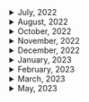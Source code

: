<details>
<summary>July, 2022</summary>

1. [Signing Raw TransacPons](https://docs.etherscan.io/tutorials/signing-raw-transactions)
1. [How to Fork Ethereum Mainnet](https://docs.alchemy.com/alchemy/guides/how-to-fork-ethereum-mainnet)
1. [WAFFLE: DYNAMIC MOCKING AND TESTING CONTRACT CALLS](https://ethereum.org/ca/developers/tutorials/waffle-dynamic-mocking-and-testing-calls/#:~:text=Why%20is%20dynamic%20mocking%20useful,of%20them%20in%20complete%20isolation.)
1. [How to fork mainnet for testing](https://mixbytes.io/blog/how-fork-mainnet-testing)
1. [WETH](https://weth.io/)
1. [How to deploy contract at same address across networks](https://ethereum.stackexchange.com/questions/103776/how-to-deploy-contract-at-same-address-across-networks)
</details>

<details>
<summary>August, 2022</summary>

1. [Ropsten, Rinkeby & Kiln Deprecation Announcement](https://blog.ethereum.org/2022/06/21/testnet-deprecation/)
1. [Ethereum - the merge](https://ethereum.org/en/upgrades/merge/)
1. [How The Merge impacts ETH supply](https://ethereum.org/en/upgrades/merge/issuance/#post-merge)
1. [컴퓨터 용어로서의 opinionated(편향적)의 의미](https://www.clien.net/service/board/cm_app/13558026)
1. [What Are The Differences Between Staking And Farming? Here’s What You Should Know](https://chaindebrief.com/difference-between-staking-and-farming/)
1. [Ethereum - Sharding](https://ethereum.org/en/upgrades/sharding/#main-content)
1. [A rollup-centric ethereum roadmap](https://ethereum-magicians.org/t/a-rollup-centric-ethereum-roadmap/4698)
1. [ZERO-KNOWLEDGE ROLLUPS](https://ethereum.org/en/developers/docs/scaling/zk-rollups/#top)
1. [Ethereum - beacon chain](https://ethereum.org/en/upgrades/beacon-chain/#main-content)

</details>

<details>
<summary>October, 2022</summary>

1. [How Can You Share an NFT? Fractional NFTs Explained](https://www.coindesk.com/learn/how-can-you-share-an-nft-fractional-nfts-explained/)
1. [How to setup WebHooks with QuickNode](https://www.quicknode.com/guides/knowledge-base/how-to-setup-webhooks-with-quicknode)
1. [Time-dependent tests with Hardhat?](https://ethereum.stackexchange.com/questions/86633/time-dependent-tests-with-hardhat)
1. [How to Monitor On-chain Events](https://levelup.gitconnected.com/how-to-monitor-on-chain-events-dc56a501b173)
1. [What is a Webhook? Webhooks for Beginners](https://youtu.be/mrkQ5iLb4DM)
1. [What is the difference between bytecode, init code, deployed bytecode, creation bytecode, and runtime bytecode?](https://ethereum.stackexchange.com/questions/76334/what-is-the-difference-between-bytecode-init-code-deployed-bytecode-creation)
1. [Deep Dive Comparison: Infura, Alchemy, QuickNode](https://blog.quicknode.com/price-compare-infura-alchemy-quiknode/)

</details>

<details>
<summary>November, 2022</summary>

1. [EIP712 is here: What to expect and how to use it](https://medium.com/metamask/eip712-is-coming-what-to-expect-and-how-to-use-it-bb92fd1a7a26)
1. [Using Echidna to test a smart contract library](https://blog.trailofbits.com/2020/08/17/using-echidna-to-test-a-smart-contract-library/)
1. [How to Listen to Smart Contract Transactions in Real-Time](https://moralis.io/how-to-listen-to-smart-contract-transactions-in-real-time/)
1. [What is a Webhook? Webhooks for Beginners](https://youtu.be/mrkQ5iLb4DM)
1. [How to Monitor On-chain Events](https://levelup.gitconnected.com/how-to-monitor-on-chain-events-dc56a501b173)
1. [Time-dependent tests with Hardhat?](https://ethereum.stackexchange.com/questions/86633/time-dependent-tests-with-hardhat)
1. [Compute iterations until gas limit would be reached, then revert to before gas limit reached](https://ethereum.stackexchange.com/questions/41526/compute-iterations-until-gas-limit-would-be-reached-then-revert-to-before-gas-l)
1. [Github ethereum - Solidity for loop over a huge amount of data failed. #5354](https://github.com/ethereum/solidity/issues/5354)
1. [How much ether do you need to pay for a transaction?](https://solidity-by-example.org/gas/)
1. [Run IPFS inside Docker](https://docs.ipfs.tech/how-to/run-ipfs-inside-docker/#set-up)
1. [web3-storage: w3name for mutable IPFS](https://github.com/web3-storage/w3name/blob/main/packages/client/README.md)
1. [Guide to Mutable NFTs](https://nftschool.dev/guides/mutable-nfts/#background-ipfs-naming-services)
1. [Ethersjs: Set gasLimit and gasPrice on contract transactions #40](https://github.com/ethers-io/ethers.js/issues/40)
1. [How is msg.gas calculated?](https://ethereum.stackexchange.com/questions/34404/how-is-msg-gas-calculated)
1. [IPFS - [ERR_PACKAGE_PATH_NOT_EXPORTED]: No "exports" main defined in package.json #4138](https://github.com/ipfs/js-ipfs/issues/4138)
1. [JS-IPFS : CORS](https://github.com/ipfs/js-ipfs/blob/master/docs/CORS.md)
1. [How to logout from metamask account in reactjs using Ethereum](https://stackoverflow.com/questions/70378789/how-to-logout-from-metamask-account-in-reactjs-using-ethereum)
1. [EIP-4494: Extending ERC-2612-style permits to ERC-721 NFTs](https://ethereum-magicians.org/t/eip-4494-extending-erc-2612-style-permits-to-erc-721-nfts/7519)
1. [수수께끼 같은 암호화폐 용어 ‘수탁(커스터디)’](https://www.coindeskkorea.com/news/articleView.html?idxno=55774)
1. [EIP-4494: Permit for ERC-721 NFTs](https://eips.ethereum.org/EIPS/eip-4494)
1. [EIP4494 Permits for ERC721](https://www.nftstandards.wtf/Working+Group+EIPs+and+implementations/EIP4494+Permits+for+ERC721)

</details>

<details>
<summary>December, 2022</summary>

1. [How to retrieve transactionHash while an event was emitted? #1307](https://github.com/ethers-io/ethers.js/issues/1307)
1. [How to get transaction hash immediately for transaction call](https://github.com/ethers-io/ethers.js/issues/511)
1. [ethersjs: signer connect unchecked](https://docs.ethers.io/v5/api/providers/jsonrpc-provider/#JsonRpcSigner-connectUnchecked)
1. [IPFS: DNSLink](https://docs.ipfs.tech/concepts/dnslink/#publish-content-path)
1. [IPFSgate.com](https://www.ipfsgate.com/)
1. [Address IPFS on the web](https://docs.ipfs.tech/how-to/address-ipfs-on-web/#dweb-addressing-in-brief)
1. [IPFS Check: Have you seen my CID?](https://ipfs-check.on.fleek.co/?cid=QmQrW4PDX8c76kdXB2PiosBuZ2yaUrocMCqhGSzfSvzF34&multiaddr=%2Fp2p%2F12D3KooWHmBmzMPH9hjCHCtVnwutzScQ5N88LkWV4i54Z4JnmV3x)
1. [IPFS gateway checker](https://ipfs.github.io/public-gateway-checker/)
1. [Why is my transaction pending?](https://support.exodus.com/article/49-why-is-my-transaction-pending#about)
1. [How to Debug Pending Ethereum Transactions](https://alchemy.com/blog/how-to-debug-pending-ethereum-transactions)
1. [Get events from a transaction receipt in hardhat](https://stackoverflow.com/questions/69013697/get-events-from-a-transaction-receipt-in-hardhat)
1. [Does etherjs TransactionReceipt have an events object?](https://stackoverflow.com/questions/73230175/does-etherjs-transactionreceipt-have-an-events-object)
1. [Obtain transaction hash from event (ethersjs)](https://ethereum.stackexchange.com/questions/99700/obtain-transaction-hash-from-event-ethersjs)
1. [Does etherjs TransactionReceipt have an events object?](https://stackoverflow.com/questions/73230175/does-etherjs-transactionreceipt-have-an-events-object)
1. [would transaction.wait() from ethers.js guarenteed change of state in blockchain?](https://www.reddit.com/r/ethdev/comments/s8ehtk/would_transactionwait_from_ethersjs_guarenteed/)
1. [How to listen to pending transactions using Ethers.js](https://www.showwcase.com/show/14647/how-to-listen-to-pending-transactions-using-ethersjs)
1. [Ethers: Get transaction hash without sending transaction](https://ethereum.stackexchange.com/questions/138552/ethers-get-transaction-hash-without-sending-transaction)
1. [Polygonscan: A failed transaction also has a transaction hash](https://polygonscan.com/tx/0x7473494c4d6ac6976193f67e624dbd0963a321dc883ea8d90e115f5246a3b6d2)
1. [How to listen to events on a smart contract using ethers.js and contract.on() in node.js](https://www.calvintorra.com/blog/how-to-listen-to-events-on-a-smart-contract-using-ethers-js-contract-on-in-a-node-js)
1. [edge gateway link for Web3.storage - w3s.link](https://github.com/web3-storage/w3link/tree/main/packages/edge-gateway-link)
1. [Getting Ethereum Transaction Revert Reasons the Easy Way](https://medium.com/authereum/getting-ethereum-transaction-revert-reasons-the-easy-way-24203a4d1844)
1. [How to get transaction failed reason with transaction hash with web3?](https://ethereum.stackexchange.com/questions/52117/how-to-get-transaction-failed-reason-with-transaction-hash-with-web3)
1. [How to get transaction failed reason with ethers.js](https://ethereum.stackexchange.com/questions/125779/how-to-get-transaction-failed-reason-with-ethers-js)
1. [Understanding event logs on the Ethereum blockchain](https://medium.com/mycrypto/understanding-event-logs-on-the-ethereum-blockchain-f4ae7ba50378)
1. [Etherscan API request 403 forbidden in Ropsten network](https://stackoverflow.com/questions/69312369/etherscan-api-request-403-forbidden-in-ropsten-network)
1. [Web3.storage: JavaScript client library reference](https://web3.storage/docs/reference/js-client-library/)
1. [Filebase: IPFS Gateways](https://docs.filebase.com/ipfs/ipfs-gateways)
1. [how to upload directory with web3 storage](https://web3.storage/docs/)
1. [github: web3 storage](https://github.com/web3-storage/web3.storage)
1. [NPM package: web3-storage](https://www.npmjs.com/package/web3.storage)
1. [web3 link](https://github.com/web3-storage/w3link)
1. [Codefi Orchestrate: How to listen for transactions receipts](https://docs.orchestrate.consensys.net/en/stable/Howto/Listen-Transactions/#how-to-listen-for-transactions-receipts)
1. [Ethersjs: Ethereum error codes](https://docs.ethers.io/v5/single-page/#/v5/api/utils/logger/-%23-errors-ethereum)
1. [Polygonscan API docs: Verifying Contracts Programmatically](https://docs.polygonscan.com/tutorials/verifying-contracts-programmaticallyhttps://docs.polygonscan.com/tutorials/verifying-contracts-programmatically)
1. [Trouble getting 'hardhat-shorthand' plugin for Hardhat to work, using 'hh' shortcut only brings up HTML help](https://ethereum.stackexchange.com/questions/103736/trouble-getting-hardhat-shorthand-plugin-for-hardhat-to-work-using-hh-short)
1. [Alchemy docs: How to Use a Provider in Ethers.js](https://docs.alchemy.com/docs/ethers-js-provider)
1. [How to create random Wallet with provider #686](https://github.com/ethers-io/ethers.js/issues/686)
1. [What are the initial/zero values for different data types in Solidity?](https://ethereum.stackexchange.com/questions/40559/what-are-the-initial-zero-values-for-different-data-types-in-solidity)
1. [빗썸도 결국 메타마스크 출금 막았다](https://www.coindeskkorea.com/news/articleView.html?idxno=77324)
1. [Github: ethersjs: How to recover the public key and address from a signed message? #447](https://github.com/ethers-io/ethers.js/issues/447)
1. [What does msg.sender == tx.origin actually do? Why? [duplicate]](https://ethereum.stackexchange.com/questions/113962/what-does-msg-sender-tx-origin-actually-do-why)
1. [[BUG] connectkit (wagmi) is spamming alchemy #33](https://github.com/family/connectkit/issues/33)
1. [Polygonscan API docs: Verifying Contracts Programmatically](https://docs.polygonscan.com/tutorials/verifying-contracts-programmaticallyhttps://docs.polygonscan.com/tutorials/verifying-contracts-programmatically)

</details>

<details>
<summary>January, 2023</summary>

1. [opensea ENS](https://opensea.io/assets/ens?sortBy=assets_prod_main_price_desc&locale=ko)
2. [[체험기] 웹3 세상에서 도메인 부자 되는 법.ENS](https://www.coindeskkorea.com/news/articleView.html?idxno=81253)
3. [Is it possible to get consumed and remained gas from within a smart contract?](https://ethereum.stackexchange.com/questions/126953/is-it-possible-to-get-consumed-and-remained-gas-from-within-a-smart-contract)
4. [Going through large arrays with a for loop?](https://ethereum.stackexchange.com/questions/97658/going-through-large-arrays-with-a-for-loop)
5. [Is it possible to get consumed and remained gas from within a smart contract?](https://ethereum.stackexchange.com/questions/126953/is-it-possible-to-get-consumed-and-remained-gas-from-within-a-smart-contract)
6. [Is gasleft() the best way to manage big loops in solidity?](https://ethereum.stackexchange.com/questions/127382/is-gasleft-the-best-way-to-manage-big-loops-in-solidity)
7. [Sending multiple transactions at once](https://ethereum.stackexchange.com/questions/13594/sending-multiple-transactions-at-once)
8. [What Is Block Confirmation on Ethereum And How Many Confirmations Are Required?](https://letsexchange.io/blog/what-is-block-confirmation-on-ethereum-and-how-many-confirmations-are-required/)
9. [What is a Block Confirmation on Ethereum?](https://jaredstauffer.medium.com/what-is-a-block-confirmation-on-ethereum-e27d29ca8c01)
10. [How many confirmations on the blockchain are necessary until my crypto assets (coins) deposit is reflected?](https://bitflyer.com/en-eu/faq/23-25)
11. [How to find confirmation info in ethers.js？](https://ethereum.stackexchange.com/questions/80604/how-to-find-confirmation-info-in-ethers-js)
12. [How to register an ENS name for your wallet address](https://medium.com/coinmonks/how-to-register-an-ens-name-for-your-wallet-address-190767641dae)
13. [How can I perform float type division in solidity?](https://ethereum.stackexchange.com/questions/8674/how-can-i-perform-float-type-division-in-solidity)
14. [Hardhat has no exported member ethers](https://github.com/NomicFoundation/hardhat/issues/1627)
15. [Hardhat network helper: takeSnapshot](<https://hardhat.org/hardhat-network-helpers/docs/reference#takesnapshot()>)
16. [Github - consenSys/abi-decoder](https://github.com/ConsenSys/abi-decoder)
17. [Event Listeners Stop Firing #2338](https://github.com/ethers-io/ethers.js/issues/2338)
18. [Handling Websocket Drops and Disconnections](https://support.quicknode.com/hc/en-us/articles/9422611596305-Handling-Websocket-Drops-and-Disconnections)
19. [Why Does My Ethereum ".on" Event Listener Stop Firing?](https://stackoverflow.com/questions/70325975/why-does-my-ethereum-on-event-listener-stop-firing)
20. [Github: web3-providers-ws](https://github.com/web3/web3.js/tree/1.x/packages/web3-providers-ws#web3-providers-ws)
21. [ethers js docs: WebSocketProvider](https://docs.ethers.org/v5/api/providers/other/#WebSocketProvider)
22. [Token multi-sender](https://multisender.app/)
23. [Token bulk-sender](https://bulksender.app/)
24. [Setting up an ENS domain in under 3 minutes](https://youtu.be/l_EnU3-ddp4)
25. [Web3 docs: websocket provider options](https://web3js.readthedocs.io/en/v1.2.11/web3.html#configuration)
26. [Uniswap - ERC721Permit](https://docs.uniswap.org/contracts/v3/reference/periphery/base/ERC721Permit)
27. [EIP-4494: Permit for ERC-721 NFTs](https://eips.ethereum.org/EIPS/eip-4494)
28. [[Listener] Alchemy rate limiting causes failures #1986](https://github.com/OriginProtocol/origin/issues/1986)
29. [Reddit: "Unknown ENS name in OpenSea"](https://www.reddit.com/r/EthereumNameService/comments/r4fivh/unknown_ens_name/)
30. [Sending (or receiving) a transaction with ENS](https://metamask.zendesk.com/hc/en-us/articles/4404045329563-Sending-or-receiving-a-transaction-with-ENS)

</details>

<details>
<summary>February, 2023</summary>

1. [What Are Soulbound Tokens? The Non-Transferrable NFT Explained](https://www.coindesk.com/learn/what-are-soulbound-tokens-the-non-transferrable-nft-explained/)
1. [Can I use ether.js with truffle](https://ethereum.stackexchange.com/questions/50632/can-i-use-ether-js-with-truffle)
1. [Truffle docs: Write Javascript tests](https://trufflesuite.com/docs/truffle/how-to/debug-test/write-tests-in-javascript/)
1. [메인넷 출시한 앱토스(Aptos)란 무엇입니까?](https://www.btcc.com/ko-KR/academy/crypto-basics/what-is-aptos)
1. [앱토스 , 큰 관심 받은 이유은? 그 것은 투자할 만한 코인일까?](https://www.btcc.com/ko-KR/academy/research-analysis/aptos-why-did-you-get-a-lot-of-attention-is-that-a-coin-worth-investing-in)
1. [NFT와 위스키의 만남...대체 투자로 부상할까?](https://www.digitaltoday.co.kr/news/articleView.html?idxno=4658751)
1. [얼어붙은 NFT 시장...멀티체인·인터체인 NFT로 활로 뚫을까](https://www.digitaltoday.co.kr/news/articleView.html?idxno=465987)
1. [calldata keyword as parameter in solidity v0.5.0 function?](https://ethereum.stackexchange.com/questions/63247/calldata-keyword-as-parameter-in-solidity-v0-5-0-function)
1. [Openzeppelin docs: TokenVesting](https://docs.openzeppelin.com/contracts/2.x/api/drafts#TokenVesting)
1. [Openzeppelin docs: Utilities](https://docs.openzeppelin.com/contracts/4.x/api/utils#EnumerableMap)
1. [Delete all elements from an array?](https://ethereum.stackexchange.com/questions/46209/delete-all-elements-from-an-array)
1. [lint-staged npm package does not read .solhintignore #263](https://github.com/protofire/solhint/issues/263)
1. [protofire/solhint: solhint - no-global-import](https://github.com/protofire/solhint/blob/master/docs/rules/best-practises/no-global-import.md)
1. [Learn 10 Expert Solidity Gas Optimization Techniques](https://www.alchemy.com/overviews/solidity-gas-optimization)
1. [EIP - core EIPs](https://eips.ethereum.org/erc)
1. [ERC-5192: Minimal Soulbound NFTs](https://eips.ethereum.org/EIPS/eip-5192)
1. [ERC-5192: Minimal Soulbound NFTs](https://ansubin.com/erc-5192/)
1. [Github: OpenZeppelin ERC20PresetFixedSupply](https://github.com/OpenZeppelin/openzeppelin-contracts/blob/master/contracts/token/ERC20/presets/ERC20PresetFixedSupply.sol)
1. [Github: OpenZeppelin ERC721Wrapper](https://github.com/OpenZeppelin/openzeppelin-contracts/blob/master/contracts/token/ERC721/extensions/ERC721Wrapper.sol)
1. [Github: OpenZeppelin ERC721Royalty](https://github.com/OpenZeppelin/openzeppelin-contracts/blob/master/contracts/token/ERC721/extensions/ERC721Royalty.sol)
1. [Github: OpenZeppelin IERC1363](https://github.com/OpenZeppelin/openzeppelin-contracts/blob/master/contracts/interfaces/IERC1363.sol)
1. [How to convert an bytes to address in Solidity?](https://ethereum.stackexchange.com/questions/15350/how-to-convert-an-bytes-to-address-in-solidity)
1. [How to convert an address to bytes in Solidity?](https://ethereum.stackexchange.com/questions/884/how-to-convert-an-address-to-bytes-in-solidity)
1. [ABI encode and decode using solidity](https://medium.com/coinmonks/abi-encode-and-decode-using-solidity-2d372a03e110)
1. [Clearing a custom struct](https://ethereum.stackexchange.com/questions/10478/clearing-a-custom-struct)

</details>

<details>
<summary>March, 2023</summary>

1. [Github: openzeppelin create2.sol](https://github.com/OpenZeppelin/openzeppelin-contracts/blob/master/contracts/utils/Create2.sol)
1. [Github: openzeppelin DoubleEndedQueue.sol](https://github.com/OpenZeppelin/openzeppelin-contracts/blob/master/contracts/utils/structs/DoubleEndedQueue.sol)
1. [What is msg.data?](https://ethereum.stackexchange.com/questions/14037/what-is-msg-data)
1. [passing msg.data in external contract using delegate call](https://stackoverflow.com/questions/71565992/passing-msg-data-in-external-contract-using-delegate-call)
1. [What Is Multisignature Wallets (Multisig) In Crypto?](https://101blockchains.com/multisignature-wallets/)
1. [Signatures and Multisig](https://developers.stellar.org/docs/encyclopedia/signatures-multisig)
1. [What Is a Pre-Sale?](https://coinmarketcap.com/alexandria/glossary/pre-sale)
1. [Build a basic multisig vault in solidity for Ethereum](https://www.codementor.io/@beber89/build-a-basic-multisig-vault-in-solidity-for-ethereum-1tisbmy6ze)
1. [What Is an MPC Wallet?](https://www.halborn.com/blog/post/what-is-an-mpc-wallet)
1. [What is EIP-4337?](https://www.youtube.com/watch?v=Nsqyt7YYvgg)
1. [What Does the Bitcoin Network Do?](https://www.babypips.com/crypto/learn/what-does-the-bitcoin-network-do)
1. [NFT storage](https://nft.storage/)
1. [Snapshot: Uniswap V3 Launch on zkEVM](https://snapshot.org/#/uniswap/proposal/0xdc3e034f9b7c876736f1b629c7c9ff9c466205dfe075607d70e69b6af2fa87ef)
1. [Snapshot voting receipt with IPFS](https://snapshot.mypinata.cloud/ipfs/bafkreiboqpkslgifs6efe6lgamrazac2wsncmgayastjqjfhvjjtyrjgci)
1. [Github: snapshot labs](https://github.com/snapshot-labs)
1. [Linkedin Post: RareSkills: \_msgSender() instead of msg.sender](https://www.linkedin.com/posts/rareskills-io_why-does-openzeppelin-often-use-msgsender-activity-7044503031127687168-LOXD?utm_source=share&utm_medium=member_desktop)
1. [[시사금융용어] 러그풀(rug pull)](https://news.einfomax.co.kr/news/articleView.html?idxno=4149363)

</details>

<details>
<summary>May, 2023</summary>

1. [WAGMI, Ape, IYKYK: 15 Crypto Slangs Only A True Crypto Nerd Will Know](https://chaindebrief.com/crypto-slangs-only-a-true-crypto-nerd-will-know/)
1. [How would I send an eth value to specific smart contract function that is payable in ethers.js?](https://stackoverflow.com/questions/68198724/how-would-i-send-an-eth-value-to-specific-smart-contract-function-that-is-payabl#comment120552839_68201552)

</details>
